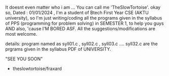 It doesnt even matter who i am ... You can call me 'TheSlowTortoise'.
okay so, Dated : 01/01/2024 , I'm a student of Btech First Year CSE (AKTU university), so I'm just writing/coding all the programs given in the syllabus of PPS (programming for problem solving) in SEMESTER 1, to help you guys AND also, 'cause I'M BORED ASF.
All the suggestions/modifications are most welcome.

details:
program named as syll01.c , syll02.c , syll03.c .... syll32.c are the prgrams given in the syllabus PDF of UNIVERSITY.

"SEE YOU SOON"

- theslowtortoise/fraxard